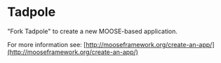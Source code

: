 Tadpole
=====

"Fork Tadpole" to create a new MOOSE-based application.

For more information see: [http://mooseframework.org/create-an-app/](http://mooseframework.org/create-an-app/)
